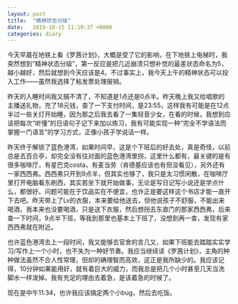 ```yaml
---
layout: post
title:  "精神状态分级"
date:   2019-10-15 11:10:37 +0800
categories: diary
---
```


今天早晨在地铁上看《罗茜计划》，大概是受了它的影响，在下地铁上电梯时，我突然想到“精神状态分级”，第一反应是把几近崩溃只想补觉的最差状态命名为5，越小越好，然后就想到今天应该是4。不过事实上，我今天上午的精神状态可以投入工作——虽然我选择了粘发票处理报销。

昨天的入睡时间我又搞不清了，不知道是1点还是0点半。昨天晚上我又给唱歌的主播送礼物，充了18元钱，查了一下支付时间，是23:55，这样我有可能是在12点半过一些关灯开始睡，因为那之后我去看了一集轻音少女，在看的时候，我想到应该把每次“听懂”的日语句子记下来加以练习，我有可能实现一种“完全不学语法而掌握一门语言”的学习方式，正像小孩子学说话一样。

昨天终于解锁了蓝色港湾，如果时间早，这是个下班后的好去处，真是奇怪，以前总是去百合亭，却完全没有往对面的蓝色港湾里拐，这里什么都有，最关键的是有很多咖啡厅，有星巴克costa，有麦当劳（肯德基应该也有但没看见），另外还有一家西西弗。西西弗只开到9点半，但其实也够了，我只是太习惯闲散，在咖啡厅里打开电脑看东刷西，其实若坐下就开始做事，无论是写日记写小说还是学点什么，都很好。问题可能在于饮品实在不便宜，也许正是要这样这个书店才能一直开下去吧。昨天带上了Lv的衣服，本来要给他送去，但他说孩子不舒服，不能出来喝酒，我本来也没要喝酒，只是送下衣服，然后想拐去东直门的那家西西弗，后来查一下时间，9点半下班，等我到那里也基本上下班了，没想到再一查，发现有家西西弗就在附近。

也许蓝色港湾去上一段时间，我又能够去官舍的言几又，如果下班能去踏踏实实学习/写作上一个小时，也不失为一种好节奏。我应当继续读《罗茜计划》，主角的种种做法虽然不合人性常理，但却的确理智而高效，这正是我所缺少的。我应该记得，10分钟如果能用好，就有着巨大的威力，而我总是把几个小时甚至几天当洗脚水一样泼掉。我有充足的理由去着急，是该着急的时候了。

现在是中午11:34，也许我应该搞定两个小bug，然后去吃饭。
